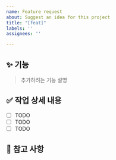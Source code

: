```yaml
---
name: Feature request
about: Suggest an idea for this project
title: "[feat]"
labels: ''
assignees: ''

---
```


## ✨ 기능
> 추가하려는 기능 설명

## ✅ 작업 상세 내용
- [ ] TODO
- [ ] TODO
- [ ] TODO 

## 💬 참고 사항
